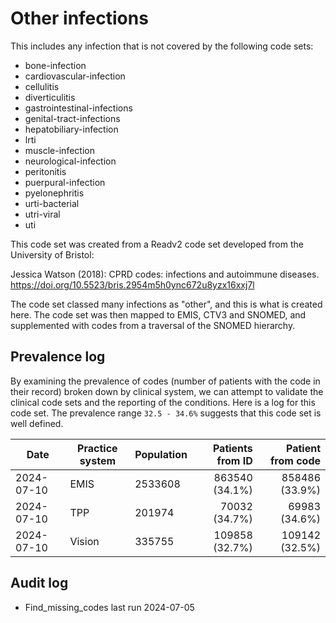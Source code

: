 # Other infections

This includes any infection that is not covered by the following code sets:

- bone-infection
- cardiovascular-infection
- cellulitis
- diverticulitis
- gastrointestinal-infections
- genital-tract-infections
- hepatobiliary-infection
- lrti
- muscle-infection
- neurological-infection
- peritonitis
- puerpural-infection
- pyelonephritis
- urti-bacterial
- utri-viral
- uti

This code set was created from a Readv2 code set developed from the University of Bristol:

Jessica Watson (2018): CPRD codes: infections and autoimmune diseases. https://doi.org/10.5523/bris.2954m5h0ync672u8yzx16xxj7l

The code set classed many infections as "other", and this is what is created here. The code set was then mapped to EMIS, CTV3 and SNOMED, and supplemented with codes from a traversal of the SNOMED hierarchy.

## Prevalence log

By examining the prevalence of codes (number of patients with the code in their record) broken down by clinical system, we can attempt to validate the clinical code sets and the reporting of the conditions. Here is a log for this code set. The prevalence range `32.5 - 34.6%` suggests that this code set is well defined.

| Date       | Practice system | Population | Patients from ID | Patient from code |
| ---------- | --------------- | ---------- | ---------------: | ----------------: |
| 2024-07-10 | EMIS            | 2533608    |   863540 (34.1%) |    858486 (33.9%) |
| 2024-07-10 | TPP             | 201974     |    70032 (34.7%) |     69983 (34.6%) |
| 2024-07-10 | Vision          | 335755     |   109858 (32.7%) |    109142 (32.5%) |

## Audit log

- Find_missing_codes last run 2024-07-05
